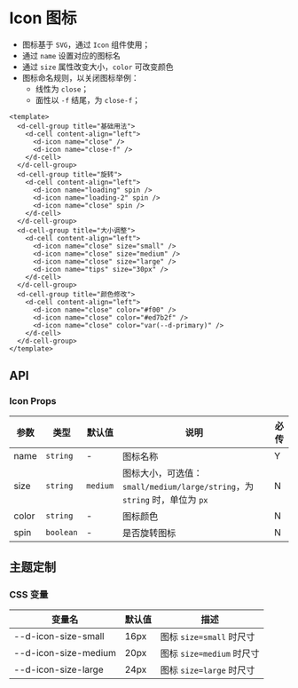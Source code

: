 # Icon 图标

- 图标基于 `SVG`，通过 `Icon` 组件使用；
- 通过 `name` 设置对应的图标名
- 通过 `size` 属性改变大小，`color` 可改变颜色
- 图标命名规则，以关闭图标举例：
  - 线性为 `close`；
  - 面性以 `-f` 结尾，为 `close-f`；

```vue client=Mobile playground=IconEx
<template>
  <d-cell-group title="基础用法">
    <d-cell content-align="left">
      <d-icon name="close" />
      <d-icon name="close-f" />
    </d-cell>
  </d-cell-group>
  <d-cell-group title="旋转">
    <d-cell content-align="left">
      <d-icon name="loading" spin />
      <d-icon name="loading-2" spin />
      <d-icon name="close" spin />
    </d-cell>
  </d-cell-group>
  <d-cell-group title="大小调整">
    <d-cell content-align="left">
      <d-icon name="close" size="small" />
      <d-icon name="close" size="medium" />
      <d-icon name="close" size="large" />
      <d-icon name="tips" size="30px" />
    </d-cell>
  </d-cell-group>
  <d-cell-group title="颜色修改">
    <d-cell content-align="left">
      <d-icon name="close" color="#f00" />
      <d-icon name="close" color="#ed7b2f" />
      <d-icon name="close" color="var(--d-primary)" />
    </d-cell>
  </d-cell-group>
</template>
```

## API

### Icon Props

|参数|类型|默认值|说明|必传|
|---|----|-----|----|---|
|name|`string`|-|图标名称|Y|
|size|`string`|`medium`|图标大小，可选值：`small/medium/large/string`，为 `string` 时，单位为 `px`|N|
|color|`string`|-|图标颜色|N|
|spin|`boolean`|-|是否旋转图标|N|

## 主题定制

### CSS 变量

|变量名|默认值|描述|
|-----|-----|----|
|--d-icon-size-small|16px|图标 `size=small` 时尺寸|
|--d-icon-size-medium|20px|图标 `size=medium` 时尺寸|
|--d-icon-size-large|24px|图标 `size=large` 时尺寸|
